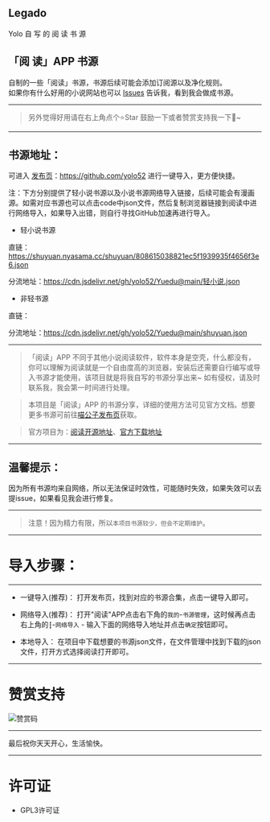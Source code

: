 ##  Legado
Yolo  自 写 的 阅 读 书 源

## 「阅 读」APP 书源
自制的一些「阅读」书源，书源后续可能会添加订阅源以及净化规则。  
如果你有什么好用的小说网站也可以 [Issues](https://github.com/yolo52/Legado/issues/new) 告诉我，看到我会做成书源。
****
> 另外觉得好用请在右上角点个⭐Star 鼓励一下或者赞赏支持我一下🥰~   
****

## 书源地址： 
可进入 [发布页](https://github.com/yolo52/)：https://github.com/yolo52 进行一键导入，更方便快捷。

注：下方分别提供了轻小说书源以及小说书源网络导入链接，后续可能会有漫画源。如需对应书源也可以点击code中json文件，然后复制浏览器链接到阅读中进行网络导入，如果导入出错，则自行寻找GitHub加速再进行导入。

- 轻小说书源

直链：https://shuyuan.nyasama.cc/shuyuan/808615038821ec5f1939935f4656f3e6.json

分流地址：https://cdn.jsdelivr.net/gh/yolo52/Yuedu@main/轻小说.json

- 非轻书源

直链：

分流地址：https://cdn.jsdelivr.net/gh/yolo52/Yuedu@main/shuyuan.json

****

>「阅读」APP 不同于其他小说阅读软件，软件本身是空壳，什么都没有，你可以理解为阅读就是一个自由度高的浏览器，安装后还需要自行编写或导入书源才能使用，该项目就是将我自写的书源分享出来~  如有侵权，请及时联系我，我会第一时间进行处理。

> 本项目是「阅读」APP 的书源分享，详细的使用方法可见官方文档。想要更多书源可前往[喵公子发布页](http://yuedu.miaogongzi.net/gx.html)获取。

> 官方项目为：[阅读开源地址](https://github.com/gedoor/legado)、[官方下载地址](https://github.com/gedoor/legado/releases)

****

## 温馨提示：

因为所有书源均来自网络，所以无法保证时效性，可能随时失效，如果失效可以去提issue，如果看见我会进行修复。

****
> 注意！因为精力有限，所以`本项目书源较少，但会不定期维护`。
****

# 导入步骤：

****
- 一键导入(推荐)：
打开发布页，找到对应的书源合集，点击一键导入即可。

- 网络导入(推荐)：
打开"阅读"APP点击右下角的`我的`-`书源管理`，这时候再点击右上角的`┇`-`网络导入` - 输入下面的网络导入地址并点击`确定`按钮即可。

- 本地导入：
在项目中下载想要的书源json文件，在文件管理中找到下载的json文件，打开方式选择阅读打开即可。
****
# 赞赏支持

![赞赏码](https://gitee.com/yolo-living/file/raw/master/mm_reward_qrcode_1731775771920.png)

****
最后祝你天天开心，生活愉快。
****

# 许可证 
- GPL3许可证
